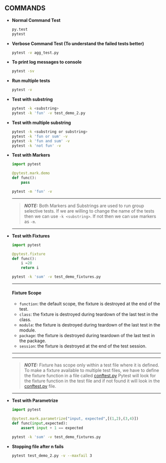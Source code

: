 ## COMMANDS

- **Normal Command Test**

  ```bash
  py.test
  pytest
  ```

- **Verbose Command Test (To understand the failed tests better)**

  ```bash
  pytest -v agg_test.py
  ```

- **To print log messages to console**

  ```bash
  pytest -sv
  ```

- **Run multiple tests**

  ```bash
  pytest -v
  ```

- **Test with substring**
  ```bash
  pytest -k <substring>
  pytest -k 'fun' -v test_demo_2.py
  ```

- **Test with multiple substring**
  ```bash
  pytest -k <substring or substring>
  pytest -k 'fun or sum' -v
  pytest -k 'fun and sum' -v
  pytest -k 'not fun' -v
  ```

- **Test with Markers**
  ```python
  import pytest
  
  @pytest.mark.demo
  def func():
      pass
  ```
  ```bash
  pytest -m 'fun' -v
  ```

  ---
  > **_NOTE:_**
  Both Markers and Substrings are used to run group selective tests.
  If we are willing to change the name of the tests then we can use `-k <substring>`.
  If not then we can use markers as `-m`.

  ---


- **Test with Fixtures**
  
  ```python
  import pytest

  @pytest.fixture
  def func():
      i =20
      return i
  ```
 
  ```bash
  pytest -k 'sum' -v test_demo_fixtures.py
  ```
  
  ---
  #### **Fixture Scope**
  - `function`: the default scope, the fixture is destroyed at the end of the test.
  - `class`: the fixture is destroyed during teardown of the last test in the class.
  - `module`: the fixture is destroyed during teardown of the last test in the module.
  - `package`: the fixture is destroyed during teardown of the last test in the package.
  - `session`: the fixture is destroyed at the end of the test session.
  
  ---

  ---
  > **_NOTE:_**
  Fixture has scope only within a test file where it is defined.
  To make a fixture available to multiple test files, we have to define the fixture function in a file called [conftest.py](./fixture/conftest.py)
  Pytest will look for the fixture function in the test file and if not found it will look in the [conftest.py](./fixture/conftest.py) file.
  
  ---

- **Test with Parametrize**

  ```python
  import pytest

  @pytest.mark.parametrize("input, expected",[(1,2),(3,4)])
  def func(input,expected):
      assert input + 1 == expected
  ```
  
  ```bash
  pytest -k 'sum' -v test_demo_fixtures.py
  ```

- **Stopping file after n fails**
  ```bash
  pytest test_demo_2.py -v --maxfail 3
  ```
